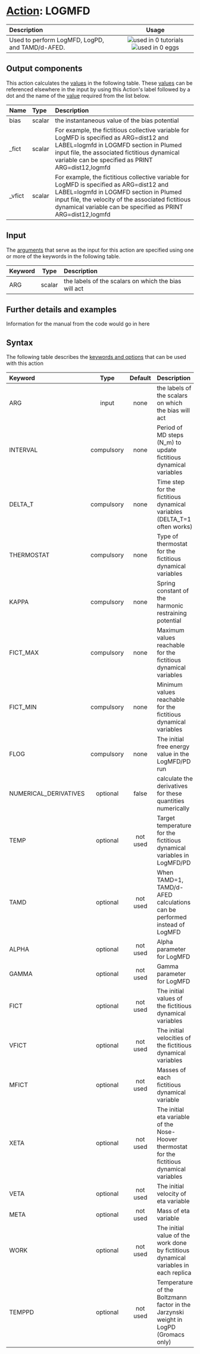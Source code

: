 # [Action](actions.md): LOGMFD

| Description    | Usage |
|:--------|:--------:|
| Used to perform LogMFD, LogPD, and TAMD/d-AFED. | ![used in 0 tutorials](https://img.shields.io/badge/tutorials-0-red.svg)![used in 0 eggs](https://img.shields.io/badge/nest-0-red.svg) | 

## Output components

This action calculates the [values](pecifying_arguments.html) in the following table.  These [values](pecifying_arguments.html) can be referenced elsewhere in the input by using this Action's label followed by a dot and the name of the [value](pecifying_arguments.html) required from the list below.

| Name | Type | Description |
|:-------|:-----|:-------|
| bias | scalar | the instantaneous value of the bias potential | 
| _fict | scalar | For example, the fictitious collective variable for LogMFD is specified as ARG=dist12 and LABEL=logmfd in LOGMFD section in Plumed input file, the associated fictitious dynamical variable can be specified as PRINT ARG=dist12,logmfd | 
| _vfict | scalar | For example, the fictitious collective variable for LogMFD is specified as ARG=dist12 and LABEL=logmfd in LOGMFD section in Plumed input file, the velocity of the associated fictitious dynamical variable can be specified as PRINT ARG=dist12,logmfd | 


## Input

The [arguments](specifying_arguments.html) that serve as the input for this action are specified using one or more of the keywords in the following table.

| Keyword |  Type | Description |
|:--------|:------:|:-----------|
| ARG | scalar | the labels of the scalars on which the bias will act |


## Further details and examples 
Information for the manual from the code would go in here 
## Syntax 
The following table describes the [keywords and options](parsing.md) that can be used with this action 

| Keyword | Type | Default | Description |
|:-------|:----:|:-------:|:-----------|
| ARG | input | none | the labels of the scalars on which the bias will act |
| INTERVAL | compulsory | none | Period of MD steps (N_m) to update fictitious dynamical variables |
| DELTA_T | compulsory | none | Time step for the fictitious dynamical variables (DELTA_T=1 often works) |
| THERMOSTAT | compulsory | none | Type of thermostat for the fictitious dynamical variables |
| KAPPA | compulsory | none | Spring constant of the harmonic restraining potential |
| FICT_MAX | compulsory | none | Maximum values reachable for the fictitious dynamical variables |
| FICT_MIN | compulsory | none | Minimum values reachable for the fictitious dynamical variables |
| FLOG | compulsory | none | The initial free energy value in the LogMFD/PD run |
| NUMERICAL_DERIVATIVES | optional | false |  calculate the derivatives for these quantities numerically |
| TEMP | optional | not used | Target temperature for the fictitious dynamical variables in LogMFD/PD |
| TAMD | optional | not used | When TAMD=1, TAMD/d-AFED calculations can be performed instead of LogMFD |
| ALPHA | optional | not used | Alpha parameter for LogMFD |
| GAMMA | optional | not used | Gamma parameter for LogMFD |
| FICT | optional | not used | The initial values of the fictitious dynamical variables |
| VFICT | optional | not used | The initial velocities of the fictitious dynamical variables |
| MFICT | optional | not used | Masses of each fictitious dynamical variable |
| XETA | optional | not used | The initial eta variable of the Nose-Hoover thermostat for the fictitious dynamical variables |
| VETA | optional | not used | The initial velocity of eta variable |
| META | optional | not used | Mass of eta variable |
| WORK | optional | not used | The initial value of the work done by fictitious dynamical variables in each replica |
| TEMPPD | optional | not used | Temperature of the Boltzmann factor in the Jarzynski weight in LogPD (Gromacs only) |

